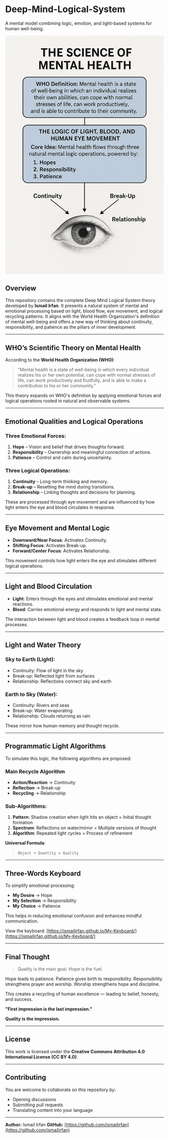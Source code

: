 # Deep-Mind-Logical-System
A mental model combining logic, emotion, and light-based systems for human well-being.

![Deep Mind Logical System](DeepMindLogical(1).png)

## Overview

This repository contains the complete Deep Mind Logical System theory developed by **Ismail Irfan**. It presents a natural system of mental and emotional processing based on light, blood flow, eye movement, and logical recycling patterns. It aligns with the World Health Organization's definition of mental well-being and offers a new way of thinking about continuity, responsibility, and patience as the pillars of inner development.

---

## WHO’s Scientific Theory on Mental Health

According to the **World Health Organization (WHO)**:

> "Mental health is a state of well-being in which every individual realizes his or her own potential, can cope with normal stresses of life, can work productively and fruitfully, and is able to make a contribution to his or her community."

This theory expands on WHO's definition by applying emotional forces and logical operations rooted in natural and observable systems.

---

## Emotional Qualities and Logical Operations

### Three Emotional Forces:

1. **Hope** – Vision and belief that drives thoughts forward.
2. **Responsibility** – Ownership and meaningful connection of actions.
3. **Patience** – Control and calm during uncertainty.

### Three Logical Operations:

1. **Continuity** – Long-term thinking and memory.
2. **Break-up** – Resetting the mind during transitions.
3. **Relationship** – Linking thoughts and decisions for planning.

These are processed through eye movement and are influenced by how light enters the eye and blood circulates in response.

---

## Eye Movement and Mental Logic

* **Downward/Near Focus**: Activates Continuity.
* **Shifting Focus**: Activates Break-up.
* **Forward/Center Focus**: Activates Relationship.

This movement controls how light enters the eye and stimulates different logical operations.

---

## Light and Blood Circulation

* **Light**: Enters through the eyes and stimulates emotional and mental reactions.
* **Blood**: Carries emotional energy and responds to light and mental state.

The interaction between light and blood creates a feedback loop in mental processes.

---

## Light and Water Theory

### Sky to Earth (Light):

* Continuity: Flow of light in the sky
* Break-up: Reflected light from surfaces
* Relationship: Reflections connect sky and earth

### Earth to Sky (Water):

* Continuity: Rivers and seas
* Break-up: Water evaporating
* Relationship: Clouds returning as rain

These mirror how human memory and thought recycle.

---

## Programmatic Light Algorithms

To simulate this logic, the following algorithms are proposed:

### Main Recycle Algorithm

* **Action/Reaction** → Continuity
* **Reflection** → Break-up
* **Recycling** → Relationship

### Sub-Algorithms:

1. **Pattern**: Shadow creation when light hits an object = Initial thought formation
2. **Spectrum**: Reflections on water/mirror = Multiple versions of thought
3. **Algorithm**: Repeated light cycles = Process of refinement

**Universal Formula**:

> `Object + Quantity = Quality`

---

## Three-Words Keyboard

To simplify emotional processing:

* **My Desire** → Hope
* **My Selection** → Responsibility
* **My Choice** → Patience

This helps in reducing emotional confusion and enhances mindful communication.

View the keyboard: [https://ismailirfan.github.io/My-Keyboard/](https://ismailirfan.github.io/My-Keyboard/)

---

## Final Thought

> Quality is the main goal. Hope is the fuel.

Hope leads to patience.
Patience gives birth to responsibility.
Responsibility strengthens prayer and worship.
Worship strengthens hope and discipline.

This creates a recycling of human excellence — leading to belief, honesty, and success.

**"First impression is the last impression."**

**Quality is the impression.**

---

## License

This work is licensed under the **Creative Commons Attribution 4.0 International License (CC BY 4.0)**.

---

## Contributing

You are welcome to collaborate on this repository by:

* Opening discussions
* Submitting pull requests
* Translating content into your language

---

**Author:** Ismail Irfan
**GitHub:** [https://github.com/ismailirfan](https://github.com/ismailirfan)
